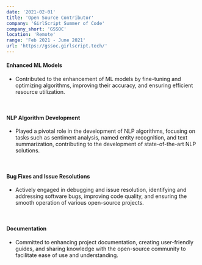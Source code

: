 ```yaml
---
date: '2021-02-01'
title: 'Open Source Contributor'
company: 'GirlScript Summer of Code'
company_short: 'GSSOC'
location: 'Remote'
range: 'Feb 2021 - June 2021'
url: 'https://gssoc.girlscript.tech/'
---
```



#### Enhanced ML Models
- Contributed to the enhancement of ML models by fine-tuning and optimizing algorithms, improving their accuracy, and ensuring efficient resource utilization.

<br>

#### NLP Algorithm Development
- Played a pivotal role in the development of NLP algorithms, focusing on tasks such as sentiment analysis, named entity recognition, and text summarization, contributing to the development of state-of-the-art NLP solutions.

<br>

#### Bug Fixes and Issue Resolutions 
- Actively engaged in debugging and issue resolution, identifying and addressing software bugs, improving code quality, and ensuring the smooth operation of various open-source projects.

<br>

#### Documentation
- Committed to enhancing project documentation, creating user-friendly guides, and sharing knowledge with the open-source community to facilitate ease of use and understanding.
